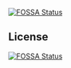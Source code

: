 [![FOSSA Status](https://app.fossa.io/api/projects/git%2Bgithub.com%2Fjamesthatcher%2FML-python-sklearn-classifier.svg?type=shield)](https://app.fossa.io/projects/git%2Bgithub.com%2Fjamesthatcher%2FML-python-sklearn-classifier?ref=badge_shield)



## License
[![FOSSA Status](https://app.fossa.io/api/projects/git%2Bgithub.com%2Fjamesthatcher%2FML-python-sklearn-classifier.svg?type=large)](https://app.fossa.io/projects/git%2Bgithub.com%2Fjamesthatcher%2FML-python-sklearn-classifier?ref=badge_large)